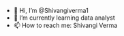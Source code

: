 - 👋 Hi, I’m @Shivangiverma1
- 🌱 I’m currently learning data analyst
- 📫 How to reach me: Shivangi Verma
  

<!---
Shivangiverma1/Shivangiverma1 is a ✨ special ✨ repository because its `README.md` (this file) appears on your GitHub profile.
You can click the Preview link to take a look at your changes.
--->
